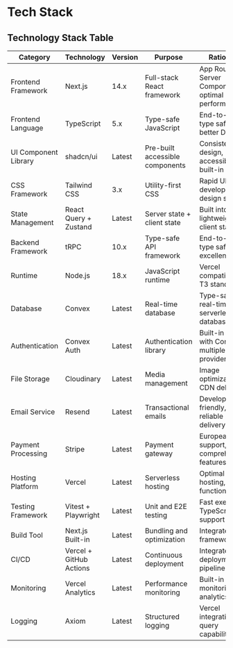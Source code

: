 # Tech Stack

## Technology Stack Table

| Category | Technology | Version | Purpose | Rationale |
|----------|------------|---------|---------|-----------|
| Frontend Framework | Next.js | 14.x | Full-stack React framework | App Router, Server Components, optimal performance |
| Frontend Language | TypeScript | 5.x | Type-safe JavaScript | End-to-end type safety, better DX |
| UI Component Library | shadcn/ui | Latest | Pre-built accessible components | Consistent design, accessibility built-in |
| CSS Framework | Tailwind CSS | 3.x | Utility-first CSS | Rapid UI development, design system |
| State Management | React Query + Zustand | Latest | Server state + client state | Built into tRPC, lightweight client state |
| Backend Framework | tRPC | 10.x | Type-safe API framework | End-to-end type safety, excellent DX |
| Runtime | Node.js | 18.x | JavaScript runtime | Vercel compatibility, T3 standard |
| Database | Convex | Latest | Real-time database | Type-safe, real-time, serverless database |
| Authentication | Convex Auth | Latest | Authentication library | Built-in auth with Convex, multiple providers |
| File Storage | Cloudinary | Latest | Media management | Image optimization, CDN delivery |
| Email Service | Resend | Latest | Transactional emails | Developer-friendly, reliable delivery |
| Payment Processing | Stripe | Latest | Payment gateway | European support, comprehensive features |
| Hosting Platform | Vercel | Latest | Serverless hosting | Optimal Next.js hosting, edge functions |
| Testing Framework | Vitest + Playwright | Latest | Unit and E2E testing | Fast execution, TypeScript support |
| Build Tool | Next.js Built-in | Latest | Bundling and optimization | Integrated with framework |
| CI/CD | Vercel + GitHub Actions | Latest | Continuous deployment | Integrated deployment pipeline |
| Monitoring | Vercel Analytics | Latest | Performance monitoring | Built-in monitoring and analytics |
| Logging | Axiom | Latest | Structured logging | Vercel integration, query capabilities |
